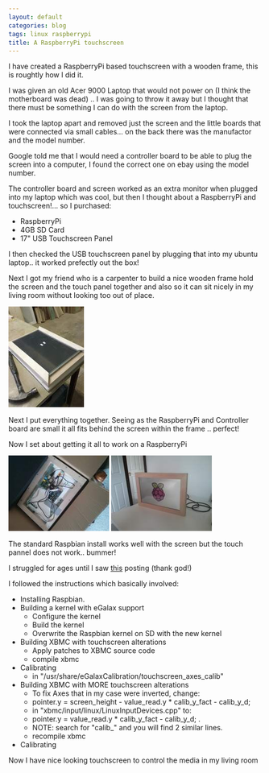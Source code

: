 ```yaml
---
layout: default
categories: blog
tags: linux raspberrypi 
title: A RaspberryPi touchscreen 
---
```


I have created a RaspberryPi based touchscreen with a wooden frame, this is roughtly how I did it.

I was given an old Acer 9000 Laptop that would not power on (I think the motherboard was dead) .. I was going to throw
it away but I thought that there must be something I can do with the screen from the laptop.

I took the laptop apart and removed just the screen and the little boards that were connected via small
cables... on the back there was the manufactor and the model number.

Google told me that I would need a controller board to be able to plug the screen into a computer, I found
the correct one on ebay using the model number.

The controller board and screen worked as an extra monitor when plugged into my laptop which was cool, but
then I thought about a RaspberryPi and touchscreen!... so I purchased:
* RaspberryPi
* 4GB SD Card
* 17" USB Touchscreen Panel

I then checked the USB touchscreen panel by plugging that into my ubuntu laptop.. it worked prefectly out the box!

Next I got my friend who is a carpenter to build a nice wooden frame hold the screen and the touch panel together
and also so it can sit nicely in my living room without looking too out of place.

![RaspberryPi Frame](/images/pi_wood_work.jpg)

Next I put everything together.  Seeing as the RaspberryPi and Controller board are small it all fits behind 
the screen within the frame .. perfect!

Now I set about getting it all to work on a RaspberryPi

![RaspberryPi back](/images/back_of_raspberrypi_touchscreen.jpg)
![RaspberryPi front](/images/front_of_raspberrypi_touchscreen.jpg)

The standard Raspbian install works well with the screen but the touch pannel does not work.. bummer!

I struggled for ages until I saw 
[this](http://www.engineering-diy.blogspot.ro/2013/02/raspberry-pi-raspbian-xbmc-and-egalax-7.html)
posting (thank god!)

I followed the instructions which basically involved:

* Installing Raspbian.
* Building a kernel with eGalax support
  * Configure the kernel
  * Build the kernel
  * Overwrite the Raspbian kernel on SD with the new kernel
* Building XBMC with touchscreen alterations
  * Apply patches to XBMC source code
  * compile xbmc
* Calibrating
  * in "/usr/share/eGalaxCalibration/touchscreen_axes_calib"
* Building XBMC with MORE touchscreen alterations
  * To fix Axes that in my case were inverted, change:
  *   pointer.y = screen_height - value_read.y * calib_y_fact - calib_y_d;
  * in "xbmc/input/linux/LinuxInputDevices.cpp" to:
  *   pointer.y = value_read.y * calib_y_fact - calib_y_d; .
  * NOTE: search for "calib_" and you will find 2 similar lines.
  * recompile xbmc
* Calibrating

Now I have nice looking touchscreen to control the media in my living room

